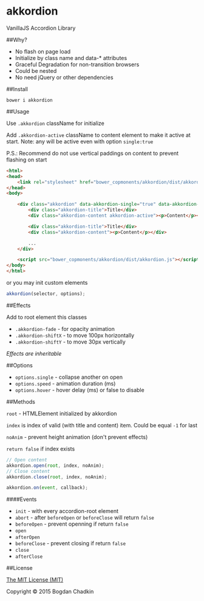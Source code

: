 # akkordion
VanillaJS Accordion Library

##Why?

- No flash on page load
- Initialize by class name and data-* attributes
- Graceful Degradation for non-transition browsers
- Could be nested
- No need jQuery or other dependencies


##Install

```
bower i akkordion
```


##Usage

Use `.akkordion` className for initialize

Add `.akkordion-active` className to content element to make it active at start. Note: any will be active even with option `single:true`

P.S.: Recommend do not use vertical paddings on content to prevent flashing on start

```html
<html>
<head>
	<link rel="stylesheet" href="bower_copmonents/akkordion/dist/akkordion.css">
</head>
<body>

	<div class="akkordion" data-akkordion-single="true" data-akkordion-speed="400">
		<div class="akkordion-title">Title</div>
		<div class="akkordion-content akkordion-active"><p>Content</p></div>

		<div class="akkordion-title">Title</div>
		<div class="akkordion-content"><p>Content</p></div>

		...
	</div>

	<script src="bower_copmonents/akkordion/dist/akkordion.js"></script>
</body>
</html>
```

or you may init custom elements

```js
akkordion(selector, options);
```

##Effects

Add to root element this classes

- `.akkordion-fade` - for opacity animation
- `.akkordion-shiftX` - to move 100px horizontally
- `.akkordion-shiftY` - to move 30px vertically

*Effects are inheritable*


##Options

- `options.single` - collapse another on open
- `options.speed` - animation duration (ms)
- `options.hover` - hover delay (ms) or false to disable

##Methods

`root` - HTMLElement initialized by akkordion

`index` is index of valid (with title and content) item. Could be equal `-1` for last

`noAnim` - prevent height animation (don't prevent effects)

`return false` if index exists

```js
// Open content
akkordion.open(root, index, noAnim);
// Close content
akkordion.close(root, index, noAnim);
```

```js
akkordion.on(event, callback);
```

####Events

- `init` - with every accordion-root element
- `abort` - after `beforeOpen` or `beforeClose` will return `false`
- `beforeOpen` - prevent openning if return `false`
- `open`
- `afterOpen`
- `beforeClose` - prevent closing if return `false`
- `close`
- `afterClose`



##License

[The MIT License (MIT)](LICENSE)

Copyright &copy; 2015 Bogdan Chadkin
